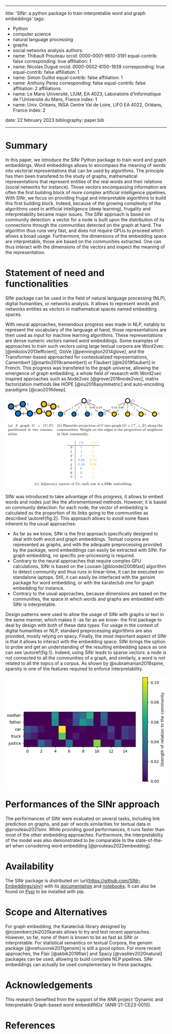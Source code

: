
---
title: 'SINr: a python package to train interpretable word
and graph embeddings'
tags:
  - Python
  - computer science
  - natural language processing
  - graphs
  - social networks analysis
authors:
  - name: Thibault Prouteau
    orcid:  0000-0001-9610-3191
    equal-contrib: false
    corresponding: true
    affiliation: 1
  - name: Nicolas Dugué
    orcid:  0000-0002-6150-1939
    corresponding: true
    equal-contrib: false
    affiliation: 1
  - name: Simon Guillot
    equal-contrib: false
    affiliation: 1
  - name: Anthony Perez
    corresponding: false
    equal-contrib: false
    affiliation: 2
affiliations:
 - name: Le Mans Université, LIUM, EA 4023, Laboratoire d'Informatique de l'Université du Mans, France
   index: 1
 - name: Univ. Orléans, INSA Centre Val de Loire, LIFO EA 4022, Orléans, France
   index: 2

date: 22 february 2023
bibliography: paper.bib

---

# Summary

In this paper, we introduce the SINr Python package to train word and graph embeddings. Word embeddings allows to encompass the meaning of words into vectorial representations that can be used by algorithms. The principle has then been transfered to the study of graphs, mathematical representations that represent entities of the real words and their relations (social networks for instance). Those vectors encompassing information are often the first building block of more complex artificial intelligence pipelines. With SINr, we focus on providing frugal and interpretable algorithms to build this first building block. Indeed, because of the growing complexity of the algorithms used in artificial intelligence (deep learning), frugality and interpretability became major issues. The SINr approach is based on community detection: a vector for a node is built upon the distribution of its connections through the communities detected on the graph at hand. The algorithm thus runs very fast, and does not require GPUs to proceed which allows a broad usage. Furthermore, the dimensions of the embedding space are interpretable, those are based on the communities extracted. One can thus interact with the dimensions of the vectors and inspect the meaning of the representation. 


# Statement of need and functionalities

SINr package can be used in the field of natural language processing (NLP), digital humanities, or networks analysis. It allows to represent words and networks entities as vectors in mathematical spaces named embedding spaces.

With neural approaches, tremendous progress was made in NLP, notably to represent the vocabulary of the language at hand, those representations are then used as input for machine learning algorithms. These representations are dense numeric vectors named word embeddings. Some examples of approaches to train such vectors using large textual corpora are Word2vec [@mikolov2013efficient], GloVe [@pennington2014glove], and the Transformer-based approached for contextualized representations, Camembert [@martin2019camembert] or Flaubert [@le2019flaubert] in French. This progress was transfered to the graph universe, allowing the emergence of graph embedding, a whole field of research with Word2vec inspired approaches such as Node2vec [@grover2016node2vec], matrix factorization methods like HOPE [@ou2016asymmetric] and auto-encoding paradigms [@cao2016deep].

![Illustration of SINr, vertices are represented based on the communities they are linked to. \label{fig:2}](sinr_working.png)

SINr was introduced to take advantage of this progress, it allows to embed words and nodes just like the aforementioned methods. However, it is based on community detection: for each node, the vector of embedding is calculated as the proportion of its links going to the communities as described \autoref{fig:2}. This approach allows to avoid some flaws inherent to the usual approaches:

- As far as we know, SINr is the first approach specifically designed to deal with both word and graph embeddings. Textual corpora are represented as graphs, and with the adequate preprocessing provided by the package, word embeddings can easily be extracted with SINr. For graph embedding, no specific pre-processing is required.
- Contrary to the neural approaches that require complex GPU calculations, SINr is based on the Louvain [@blondel2008fast]
 algorithm to detect community and thus runs in linear-time, it can be executed on standalone laptops. Still, it can easily be interfaced with the gensim package for word embedding, or with the karateclub one for graph embedding for instance.
- Contrary to the usual approaches, because dimensions are based on the communities, the space in which words and graphs are embedded with SINr is interpretable.

Design patterns were used to allow the usage of SINr with graphs or text in the same manner, which makes it -as far as we know- the first package to deal by design with both of these data types. For usage in the context of digital humanities or NLP, standard preprocessing algorithms are also provided, mostly relying on spacy. Finally, the most important aspect of SINr is that it allows to interact with the embedding space. SINr brings the option to probe and get an understanding of the resulting embedding space as one can see \autoref{fig:1}. Indeed, using SINr leads to sparse vectors: a node is not connected to all the communities of a graph, and similarly, a word is not related to all the topics of a corpus. As shown by @subramanian2018spine, sparsity is one of the features required to enforce interpretability. 

![Using the visualization features of the package, one can see that related words have non-zero values for the same dimensions (abscissa), mother and father for dimensions 4, 7, 8, 9 and 11 for instance. The non-zero dimensions are distinct when comparing mother and car that are unrelated.\label{fig:1}](sinr.png)




# Performances of the SINr approach
The performances of SINr were evaluated on several tasks, including link prediction on graphs, and pair of words similarities for textual data in @prouteau2021sinr. While providing good performances, it runs faster than most of the other embedding approaches. Furthermore, the interpretability of the model was also demonstrated to be comparable to the state-of-the-art when considering word embedding [@prouteau2022embedding]. 

# Availability

The SINr package is distributed on \url{https://github.com/SINr-Embeddings/sinr} with its [documentation](https://sinr-embeddings.github.io/sinr/) and [notebooks](https://github.com/SINr-Embeddings/sinr/tree/main/notebooks). It can also be found on [Pypi](https://pypi.org/project/sinr/) to be installed with pip.

# Scope and Alternatives

For graph embedding, the Karateclub library designed by @rozemberczki2020karate allows to try and test recent approaches. However, so far, none of them is known to be as fast as SINr or interpretable. For statistical semantics on textual Corpora, the gensim package [@vrehuuvrek2011gensim] is still a good option. For more recent approaches, the Flair [@akbik2019flair] and Spacy [@vasiliev2020natural] packages can be used, allowing to build complete NLP pipelines. SINr embeddings can actually be used complementary to these packages.



# Acknowledgements

This research benefited from the support of the ANR project 'Dynamic and Interpretable Graph-based word embeddINGs' (ANR-21-CE23-0010).

# References

